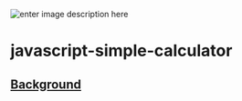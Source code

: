 


![enter image description here](https://raw.githubusercontent.com/NataManatu/calculator/master/bg.png)
#  javascript-simple-calculator
##   [Background](https://uigradients.com/)



